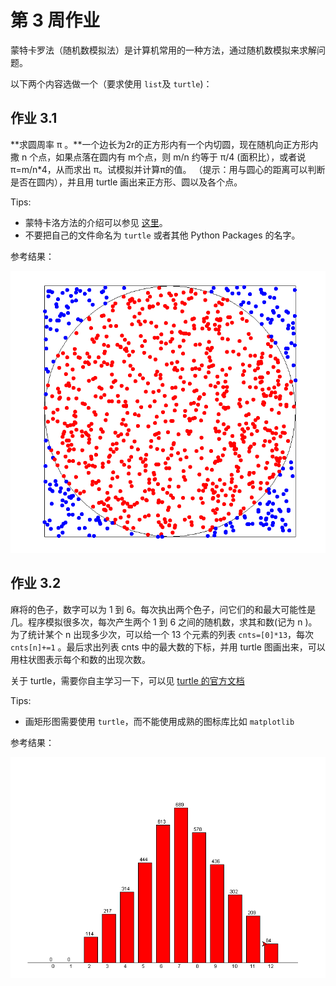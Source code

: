 # 第 3 周作业

蒙特卡罗法（随机数模拟法）是计算机常用的一种方法，通过随机数模拟来求解问题。 

以下两个内容选做一个（要求使用 `list`及 `turtle`)： 

## 作业 3.1 

**求圆周率 π 。**一个边长为2r的正方形内有一个内切圆，现在随机向正方形内撒 n 个点，如果点落在圆内有  m个点，则 m/n 约等于 π/4 (面积比），或者说 π=m/n*4，从而求出 π。试模拟并计算π的值。
（提示：用与圆心的距离可以判断是否在圆内），并且用 turtle 画出来正方形、圆以及各个点。 

Tips: 

* 蒙特卡洛方法的介绍可以参见 [这里](https://en.wikipedia.org/wiki/Monte_Carlo_method)。
* 不要把自己的文件命名为 `turtle` 或者其他 Python Packages 的名字。

参考结果：

![img](./hw3.1.png)

## 作业 3.2

麻将的色子，数字可以为 1 到 6。每次执出两个色子，问它们的和最大可能性是几。程序模拟很多次，每次产生两个 1 到 6 之间的随机数，求其和数(记为 n )。为了统计某个 n 出现多少次，可以给一个 13 个元素的列表 `cnts=[0]*13`，每次 `cnts[n]+=1` 。最后求出列表 cnts 中的最大数的下标，并用 turtle 图画出来，可以用柱状图表示每个和数的出现次数。 

关于 turtle，需要你自主学习一下，可以见 [turtle 的官方文档](https://docs.python.org/3.6/library/turtle.html)

Tips:

* 画矩形图需要使用 `turtle`，而不能使用成熟的图标库比如 `matplotlib`

参考结果：

![img](./hw3.2.png)